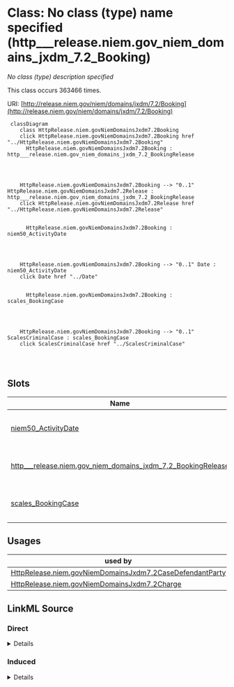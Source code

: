 

# Class: No class (type) name specified (http___release.niem.gov_niem_domains_jxdm_7.2_Booking)


_No class (type) description specified_






This class occurs 363466 times.


URI: [http://release.niem.gov/niem/domains/jxdm/7.2/Booking](http://release.niem.gov/niem/domains/jxdm/7.2/Booking)






```mermaid
 classDiagram
    class HttpRelease.niem.govNiemDomainsJxdm7.2Booking
    click HttpRelease.niem.govNiemDomainsJxdm7.2Booking href "../HttpRelease.niem.govNiemDomainsJxdm7.2Booking"
      HttpRelease.niem.govNiemDomainsJxdm7.2Booking : http___release.niem.gov_niem_domains_jxdm_7.2_BookingRelease
        
          
    
    
    HttpRelease.niem.govNiemDomainsJxdm7.2Booking --> "0..1" HttpRelease.niem.govNiemDomainsJxdm7.2Release : http___release.niem.gov_niem_domains_jxdm_7.2_BookingRelease
    click HttpRelease.niem.govNiemDomainsJxdm7.2Release href "../HttpRelease.niem.govNiemDomainsJxdm7.2Release"

        
      HttpRelease.niem.govNiemDomainsJxdm7.2Booking : niem50_ActivityDate
        
          
    
    
    HttpRelease.niem.govNiemDomainsJxdm7.2Booking --> "0..1" Date : niem50_ActivityDate
    click Date href "../Date"

        
      HttpRelease.niem.govNiemDomainsJxdm7.2Booking : scales_BookingCase
        
          
    
    
    HttpRelease.niem.govNiemDomainsJxdm7.2Booking --> "0..1" ScalesCriminalCase : scales_BookingCase
    click ScalesCriminalCase href "../ScalesCriminalCase"

        
      
```




<!-- no inheritance hierarchy -->


## Slots

| Name | Cardinality and Range | Description | Inheritance | Occurrences |
| ---  | --- | --- | --- | --- |
| [niem50_ActivityDate](../slots/niem50_ActivityDate.md) | 0..1 <br/> [xsd:date](http://www.w3.org/2001/XMLSchema#date) | No slot (predicate) description specified <br/>  | direct | 419406 |
| [http___release.niem.gov_niem_domains_jxdm_7.2_BookingRelease](../slots/http___release.niem.gov_niem_domains_jxdm_7.2_BookingRelease.md) | 0..1 <br/> [HttpRelease.niem.govNiemDomainsJxdm7.2Release](../classes/HttpRelease.niem.govNiemDomainsJxdm7.2Release.md) | No slot (predicate) description specified <br/>  | direct | 347084 |
| [scales_BookingCase](../slots/scales_BookingCase.md) | 0..1 <br/> [ScalesCriminalCase](../classes/ScalesCriminalCase.md) | No slot (predicate) description specified <br/>  | direct | 218359 |





## Usages

| used by | used in | type | used |
| ---  | --- | --- | --- |
| [HttpRelease.niem.govNiemDomainsJxdm7.2CaseDefendantParty](../classes/HttpRelease.niem.govNiemDomainsJxdm7.2CaseDefendantParty.md) | [http___release.niem.gov_niem_domains_jxdm_7.2_SubjectBooking](../slots/http___release.niem.gov_niem_domains_jxdm_7.2_SubjectBooking.md) | range | [HttpRelease.niem.govNiemDomainsJxdm7.2Booking](../classes/HttpRelease.niem.govNiemDomainsJxdm7.2Booking.md) |
| [HttpRelease.niem.govNiemDomainsJxdm7.2Charge](../classes/HttpRelease.niem.govNiemDomainsJxdm7.2Charge.md) | [http___release.niem.gov_niem_domains_jxdm_7.2_ChargeBooking](../slots/http___release.niem.gov_niem_domains_jxdm_7.2_ChargeBooking.md) | range | [HttpRelease.niem.govNiemDomainsJxdm7.2Booking](../classes/HttpRelease.niem.govNiemDomainsJxdm7.2Booking.md) |











## LinkML Source

<!-- TODO: investigate https://stackoverflow.com/questions/37606292/how-to-create-tabbed-code-blocks-in-mkdocs-or-sphinx -->

### Direct

<details>

```yaml
name: http___release.niem.gov_niem_domains_jxdm_7.2_Booking
conforms_to: No schema conformance document specified
annotations:
  count:
    tag: count
    value: 363466
description: No class (type) description specified
title: No class (type) name specified
from_schema: scales-kg
rank: 1000
slots:
- niem50_ActivityDate
- http___release.niem.gov_niem_domains_jxdm_7.2_BookingRelease
- scales_BookingCase
slot_usage:
  http___release.niem.gov_niem_domains_jxdm_7.2_BookingRelease:
    name: http___release.niem.gov_niem_domains_jxdm_7.2_BookingRelease
    annotations:
      http___release.niem.gov_niem_domains_jxdm_7.2_Release:
        tag: http___release.niem.gov_niem_domains_jxdm_7.2_Release
        value: 347084
  niem50_ActivityDate:
    name: niem50_ActivityDate
    annotations:
      date:
        tag: date
        value: 419406
  scales_BookingCase:
    name: scales_BookingCase
    annotations:
      scales_CriminalCase:
        tag: scales_CriminalCase
        value: 218359
class_uri: http://release.niem.gov/niem/domains/jxdm/7.2/Booking

```
</details>

### Induced

<details>

```yaml
name: http___release.niem.gov_niem_domains_jxdm_7.2_Booking
conforms_to: No schema conformance document specified
annotations:
  count:
    tag: count
    value: 363466
description: No class (type) description specified
title: No class (type) name specified
from_schema: scales-kg
rank: 1000
slot_usage:
  http___release.niem.gov_niem_domains_jxdm_7.2_BookingRelease:
    name: http___release.niem.gov_niem_domains_jxdm_7.2_BookingRelease
    annotations:
      http___release.niem.gov_niem_domains_jxdm_7.2_Release:
        tag: http___release.niem.gov_niem_domains_jxdm_7.2_Release
        value: 347084
  niem50_ActivityDate:
    name: niem50_ActivityDate
    annotations:
      date:
        tag: date
        value: 419406
  scales_BookingCase:
    name: scales_BookingCase
    annotations:
      scales_CriminalCase:
        tag: scales_CriminalCase
        value: 218359
attributes:
  niem50_ActivityDate:
    name: niem50_ActivityDate
    annotations:
      date:
        tag: date
        value: 419406
    description: No slot (predicate) description specified
    examples:
    - object:
        example_object: '2018-04-18'
        example_object_type: date
        example_predicate: niem50:ActivityDate
        example_subject: scales:Booking/ga-fulton-01/10000019
        example_subject_type: http___release.niem.gov_niem_domains_jxdm_7.2_Booking
    - object:
        example_object: '2018-04-18'
        example_object_type: date
        example_predicate: niem50:ActivityDate
        example_subject: scales:Release/ga-fulton-01/10000019
        example_subject_type: http___release.niem.gov_niem_domains_jxdm_7.2_Release
    - object:
        example_object: '2014-05-03'
        example_object_type: date
        example_predicate: niem50:ActivityDate
        example_subject: scales:Arrest/ga-atlanta-pd-100720495
        example_subject_type: http___release.niem.gov_niem_domains_jxdm_7.2_Arrest
    from_schema: scales-kg
    rank: 1000
    slot_uri: niem50:ActivityDate
    alias: niem50_ActivityDate
    owner: http___release.niem.gov_niem_domains_jxdm_7.2_Booking
    domain_of:
    - http___release.niem.gov_niem_domains_jxdm_7.2_Arrest
    - http___release.niem.gov_niem_domains_jxdm_7.2_Booking
    - http___release.niem.gov_niem_domains_jxdm_7.2_Release
    range: date
  http___release.niem.gov_niem_domains_jxdm_7.2_BookingRelease:
    name: http___release.niem.gov_niem_domains_jxdm_7.2_BookingRelease
    annotations:
      http___release.niem.gov_niem_domains_jxdm_7.2_Release:
        tag: http___release.niem.gov_niem_domains_jxdm_7.2_Release
        value: 347084
    description: No slot (predicate) description specified
    examples:
    - object:
        example_object: scales:Release/ga-fulton-01/10000019
        example_object_type: http___release.niem.gov_niem_domains_jxdm_7.2_Release
        example_predicate: http://release.niem.gov/niem/domains/jxdm/7.2/BookingRelease
        example_subject: scales:Booking/ga-fulton-01/10000019
        example_subject_type: http___release.niem.gov_niem_domains_jxdm_7.2_Booking
    from_schema: scales-kg
    rank: 1000
    slot_uri: http://release.niem.gov/niem/domains/jxdm/7.2/BookingRelease
    alias: http___release.niem.gov_niem_domains_jxdm_7.2_BookingRelease
    owner: http___release.niem.gov_niem_domains_jxdm_7.2_Booking
    domain_of:
    - http___release.niem.gov_niem_domains_jxdm_7.2_Booking
    range: http___release.niem.gov_niem_domains_jxdm_7.2_Release
  scales_BookingCase:
    name: scales_BookingCase
    annotations:
      scales_CriminalCase:
        tag: scales_CriminalCase
        value: 218359
    description: No slot (predicate) description specified
    examples:
    - object:
        example_object: scales:Case/ga-fulton-01-18CR000562G
        example_object_type: scales_CriminalCase
        example_predicate: scales:BookingCase
        example_subject: scales:Booking/ga-fulton-01/10000019
        example_subject_type: http___release.niem.gov_niem_domains_jxdm_7.2_Booking
    from_schema: scales-kg
    rank: 1000
    slot_uri: scales:BookingCase
    alias: scales_BookingCase
    owner: http___release.niem.gov_niem_domains_jxdm_7.2_Booking
    domain_of:
    - http___release.niem.gov_niem_domains_jxdm_7.2_Booking
    range: scales_CriminalCase
class_uri: http://release.niem.gov/niem/domains/jxdm/7.2/Booking

```
</details>